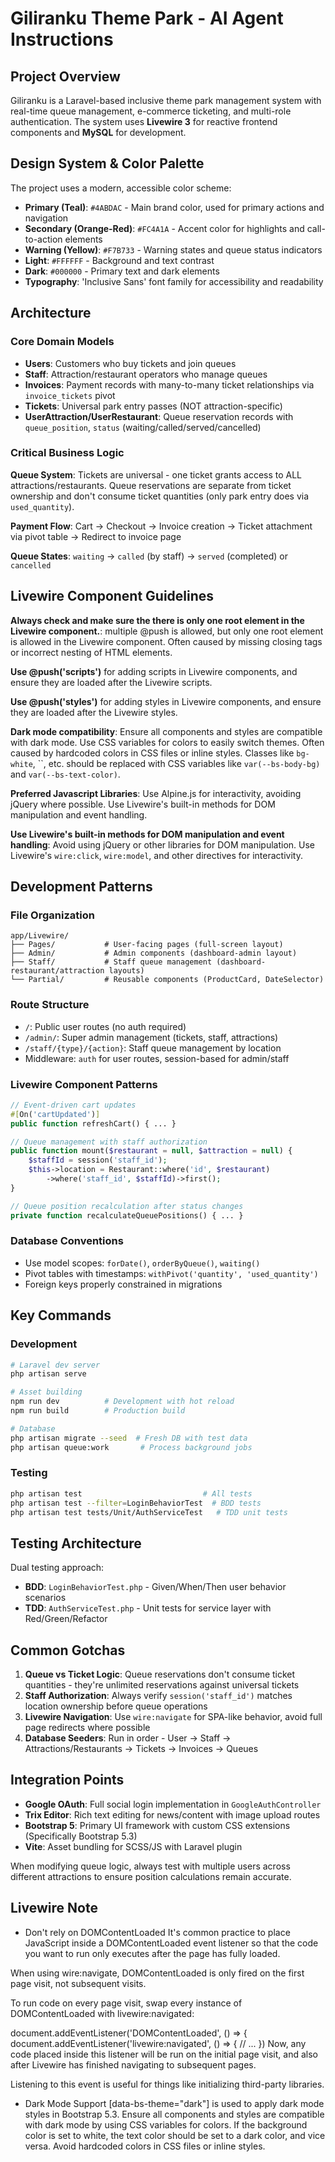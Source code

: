 # Giliranku Theme Park - AI Agent Instructions

## Project Overview
Giliranku is a Laravel-based inclusive theme park management system with real-time queue management, e-commerce ticketing, and multi-role authentication. The system uses **Livewire 3** for reactive frontend components and **MySQL** for development.

## Design System & Color Palette
The project uses a modern, accessible color scheme:
- **Primary (Teal)**: `#4ABDAC` - Main brand color, used for primary actions and navigation
- **Secondary (Orange-Red)**: `#FC4A1A` - Accent color for highlights and call-to-action elements  
- **Warning (Yellow)**: `#F7B733` - Warning states and queue status indicators
- **Light**: `#FFFFFF` - Background and text contrast
- **Dark**: `#000000` - Primary text and dark elements
- **Typography**: 'Inclusive Sans' font family for accessibility and readability

## Architecture

### Core Domain Models
- **Users**: Customers who buy tickets and join queues
- **Staff**: Attraction/restaurant operators who manage queues  
- **Invoices**: Payment records with many-to-many ticket relationships via `invoice_tickets` pivot
- **Tickets**: Universal park entry passes (NOT attraction-specific)
- **UserAttraction/UserRestaurant**: Queue reservation records with `queue_position`, `status` (waiting/called/served/cancelled)

### Critical Business Logic
**Queue System**: Tickets are universal - one ticket grants access to ALL attractions/restaurants. Queue reservations are separate from ticket ownership and don't consume ticket quantities (only park entry does via `used_quantity`).

**Payment Flow**: Cart → Checkout → Invoice creation → Ticket attachment via pivot table → Redirect to invoice page

**Queue States**: `waiting` → `called` (by staff) → `served` (completed) or `cancelled`

## Livewire Component Guidelines

**Always check and make sure the there is only one root element in the Livewire component.**: multiple @push is allowed, but only one root element is allowed in the Livewire component. Often caused by missing closing tags or incorrect nesting of HTML elements.

**Use @push('scripts')** for adding scripts in Livewire components, and ensure they are loaded after the Livewire scripts.

**Use @push('styles')** for adding styles in Livewire components, and ensure they are loaded after the Livewire styles.

**Dark mode compatibility**: Ensure all components and styles are compatible with dark mode. Use CSS variables for colors to easily switch themes. Often caused by hardcoded colors in CSS files or inline styles. Classes like `bg-white`, ``, etc. should be replaced with CSS variables like `var(--bs-body-bg)` and `var(--bs-text-color)`.

**Preferred Javascript Libraries**: Use Alpine.js for interactivity, avoiding jQuery where possible. Use Livewire's built-in methods for DOM manipulation and event handling.

**Use Livewire's built-in methods for DOM manipulation and event handling**: Avoid using jQuery or other libraries for DOM manipulation. Use Livewire's `wire:click`, `wire:model`, and other directives for interactivity.

## Development Patterns

### File Organization
```
app/Livewire/
├── Pages/           # User-facing pages (full-screen layout)
├── Admin/           # Admin components (dashboard-admin layout)  
├── Staff/           # Staff queue management (dashboard-restaurant/attraction layouts)
└── Partial/         # Reusable components (ProductCard, DateSelector)
```

### Route Structure
- `/`: Public user routes (no auth required)
- `/admin/`: Super admin management (tickets, staff, attractions)
- `/staff/{type}/{action}`: Staff queue management by location
- Middleware: `auth` for user routes, session-based for admin/staff

### Livewire Component Patterns
```php
// Event-driven cart updates
#[On('cartUpdated')] 
public function refreshCart() { ... }

// Queue management with staff authorization
public function mount($restaurant = null, $attraction = null) {
    $staffId = session('staff_id');
    $this->location = Restaurant::where('id', $restaurant)
        ->where('staff_id', $staffId)->first();
}

// Queue position recalculation after status changes
private function recalculateQueuePositions() { ... }
```

### Database Conventions
- Use model scopes: `forDate()`, `orderByQueue()`, `waiting()`
- Pivot tables with timestamps: `withPivot('quantity', 'used_quantity')`
- Foreign keys properly constrained in migrations

## Key Commands

### Development
```bash
# Laravel dev server
php artisan serve

# Asset building  
npm run dev          # Development with hot reload
npm run build        # Production build

# Database
php artisan migrate --seed  # Fresh DB with test data
php artisan queue:work       # Process background jobs
```

### Testing
```bash
php artisan test                           # All tests
php artisan test --filter=LoginBehaviorTest  # BDD tests
php artisan test tests/Unit/AuthServiceTest   # TDD unit tests
```

## Testing Architecture
Dual testing approach:
- **BDD**: `LoginBehaviorTest.php` - Given/When/Then user behavior scenarios
- **TDD**: `AuthServiceTest.php` - Unit tests for service layer with Red/Green/Refactor

## Common Gotchas
1. **Queue vs Ticket Logic**: Queue reservations don't consume ticket quantities - they're unlimited reservations against universal tickets
2. **Staff Authorization**: Always verify `session('staff_id')` matches location ownership before queue operations
3. **Livewire Navigation**: Use `wire:navigate` for SPA-like behavior, avoid full page redirects where possible
4. **Database Seeders**: Run in order - User → Staff → Attractions/Restaurants → Tickets → Invoices → Queues

## Integration Points
- **Google OAuth**: Full social login implementation in `GoogleAuthController`
- **Trix Editor**: Rich text editing for news/content with image upload routes
- **Bootstrap 5**: Primary UI framework with custom CSS extensions (Specifically Bootstrap 5.3)
- **Vite**: Asset bundling for SCSS/JS with Laravel plugin

When modifying queue logic, always test with multiple users across different attractions to ensure position calculations remain accurate.


## Livewire Note
- Don't rely on DOMContentLoaded
It's common practice to place JavaScript inside a DOMContentLoaded event listener so that the code you want to run only executes after the page has fully loaded.

When using wire:navigate, DOMContentLoaded is only fired on the first page visit, not subsequent visits.

To run code on every page visit, swap every instance of DOMContentLoaded with livewire:navigated:

document.addEventListener('DOMContentLoaded', () => { 
document.addEventListener('livewire:navigated', () => { 
    // ...
})
Now, any code placed inside this listener will be run on the initial page visit, and also after Livewire has finished navigating to subsequent pages.

Listening to this event is useful for things like initializing third-party libraries.

- Dark Mode Support
[data-bs-theme="dark"] is used to apply dark mode styles in Bootstrap 5.3. Ensure all components and styles are compatible with dark mode by using CSS variables for colors. If the background color is set to white, the text color should be set to a dark color, and vice versa. Avoid hardcoded colors in CSS files or inline styles.